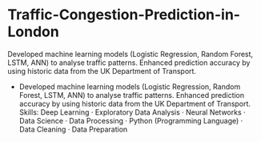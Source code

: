 # Traffic-Congestion-Prediction-in-London

 Developed machine learning models (Logistic Regression, Random Forest, LSTM, ANN) to analyse traffic patterns. Enhanced prediction accuracy by using historic data from the UK Department of Transport.
- Developed machine learning models (Logistic Regression, Random Forest, LSTM, ANN) to analyse traffic patterns. Enhanced prediction accuracy by using historic data from the UK Department of Transport.
Skills: Deep Learning · Exploratory Data Analysis · Neural Networks · Data Science · Data Processing · Python (Programming Language) · Data Cleaning · Data Preparation
